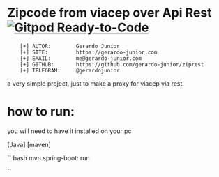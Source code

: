 # Zipcode from viacep over Api Rest [![Gitpod Ready-to-Code](https://gitpod.io/button/open-in-gitpod.svg)](https://gitpod.io/#/https://github.com/gerardo-junior/ziprest)

```
    [+] AUTOR:        Gerardo Junior
    [+] SITE:         https://gerardo-junior.com
    [+] EMAIL:        me@gerardo-junior.com
    [+] GITHUB:       https://github.com/gerardo-junior/ziprest
    [+] TELEGRAM:     @gerardojunior
```

a very simple project, just to make a proxy for viacep via rest.

# how to run:

you will need to have it installed on your pc

[Java]
[maven]

`` bash
mvn spring-boot: run

``

